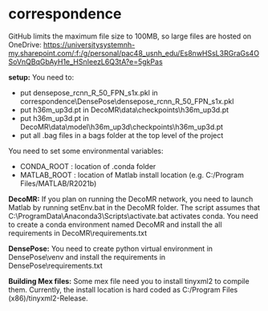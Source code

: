 # correspondence
GitHub limits the maximum file size to 100MB, so large files are hosted on OneDrive: https://universitysystemnh-my.sharepoint.com/:f:/g/personal/pac48_usnh_edu/Es8nwHSsL3RGraGs4OSoVnQBqGbAyH1e_HSnIeezL6Q3tA?e=5gkPas

**setup:**
You need to:
- put densepose_rcnn_R_50_FPN_s1x.pkl in correspondence\DensePose\densepose_rcnn_R_50_FPN_s1x.pkl
- put h36m_up3d.pt in DecoMR\data\checkpoints\h36m_up3d.pt
- put h36m_up3d.pt in DecoMR\data\model\h36m_up3d\checkpoints\h36m_up3d.pt
- put all .bag files in a bags folder at the top level of the project

You need to set some environmental variables:
- CONDA_ROOT : location of .conda folder
- MATLAB_ROOT : location of Matlab install location (e.g. C:/Program Files/MATLAB/R2021b) 

**DecoMR:**
If you plan on running the DecoMR network, you need to launch Matlab by running setEnv.bat in the DecoMR folder. The script assumes that C:\ProgramData\Anaconda3\Scripts\activate.bat activates conda.
You need to create a conda environment named DecoMR and install the all requirements in DecoMR\requirements.txt    

**DensePose:**
You need to create python virtual environment in DensePose\venv and install the requirements in DensePose\requirements.txt   

**Building Mex files:**
Some mex file need you to install tinyxml2 to compile them. Currently, the install location is hard coded as C:/Program Files (x86)/tinyxml2-Release.   


